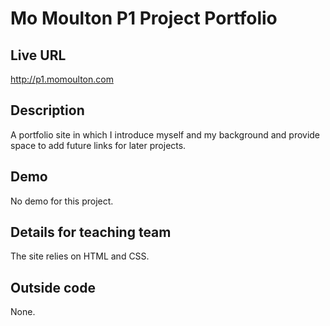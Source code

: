# Mo Moulton P1 Project Portfolio

## Live URL
<http://p1.momoulton.com>

## Description
A portfolio site in which I introduce myself and my background and provide space to add future links for later projects.

## Demo
No demo for this project.

## Details for teaching team
The site relies on HTML and CSS.

## Outside code
None.

